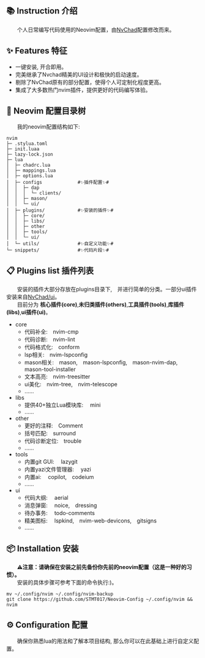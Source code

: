 ## 📚️ Instruction 介绍

&emsp;&emsp;个人日常编写代码使用的Neovim配置，由[NvChad](https://github.com/NvChad/NvChad)配置修改而来。<br>

## ✨ Features 特征

- 一键安装, 开合即用。
- 完美继承了Nvchad精美的UI设计和极快的启动速度。
- 剔除了NvChad原有的部分配置，使得个人可定制化程度更高。
- 集成了大多数热门nvim插件，提供更好的代码编写体验。

## 🌲 Neovim 配置目录树

&emsp;&emsp;我的neovim配置结构如下:

```
nvim
├─ .stylua.toml
├─ init.luaa
├─ lazy-lock.json
├─ lua
│  ├─ chadrc.lua
│  ├─ mappings.lua
│  ├─ options.lua
│  ├─ configs             #✨插件配置✨#        
│  │  ├─ dap              
│  │  │  └─ clients/
│  │  ├─ mason/           
│  │  └─ ui/              
│  ├─ plugins/            #✨安装的插件✨#
│  │  ├─ core/
│  │  ├─ libs/
│  │  ├─ other
│  │  ├─ tools/
│  │  └─ ui/
│  └─ utils/              #✨自定义功能✨#
└─ snippets/              #✨代码片段✨#  
```

## 📋 Plugins list 插件列表

&emsp;&emsp;安装的插件大部分存放在plugins目录下,&emsp;并进行简单的分类。一部分ui插件安装来自[NvChad/ui](https://github.com/NvChad/NvChad/blob/v2.5/lua/nvchad/plugins/ui.lua)。<br>
&emsp;&emsp;目前分为 **核心插件(core)**,**未归类插件(others)**,**工具插件(tools)**,**库插件(libs)**,**ui插件(ui)**。

- core
  - 代码补全:&emsp;nvim-cmp
  - 代码诊断:&emsp;nvim-lint
  - 代码格式化:&emsp;conform
  - lsp相关:&emsp;nvim-lspconfig
  - mason相关:&emsp;mason,&emsp;mason-lspconfig,&emsp;mason-nvim-dap,&emsp;mason-tool-installer
  - 文本高亮:&emsp;nvim-treesitter
  - ui美化:&emsp;nvim-tree,&emsp;nvim-telescope
  - ......
- libs 
  - 提供40+独立Lua模块库: &emsp;mini 
  - ......
- other
  - 更好的注释:&emsp;Comment
  - 括号匹配:&emsp;surround
  - 代码诊断定位:&emsp;trouble
  - ......
- tools
  - 内置git GUI: &emsp;lazygit
  - 内置yazi文件管理器: &emsp;yazi
  - 内置ai: &emsp;copilot,&emsp;codeium 
  - ......
- ui 
  - 代码大纲: &emsp;aerial
  - 消息弹窗: &emsp;noice,&emsp;dressing
  - 待办事务: &emsp;todo-comments
  - 精美图标: &emsp;lspkind,&emsp;nvim-web-devicons,&emsp;gitsigns
  - ......

## 📦 Installation 安装

&emsp;&emsp;**⚠️注意：请确保在安装之前先备份你先前的neovim配置（这是一种好的习惯）。** <br>
&emsp;&emsp;安装的具体步骤可参考下面的命令执行:)。

```git
mv ~/.config/nvim ~/.config/nvim-backup
git clone https://github.com/STMT017/Neovim-Config ~/.config/nvim && nvim
```

## ⚙️ Configuration 配置

&emsp;&emsp;确保你熟悉lua的用法和了解本项目结构, 那么你可以在此基础上进行自定义配置。
